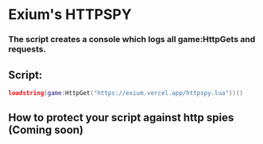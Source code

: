 # Exium's HTTPSPY
### The script creates a console which logs all game:HttpGets and requests.

## Script:
```lua
loadstring(game:HttpGet("https://exium.vercel.app/httpspy.lua"))()
```

## How to protect your script against http spies (Coming soon)
